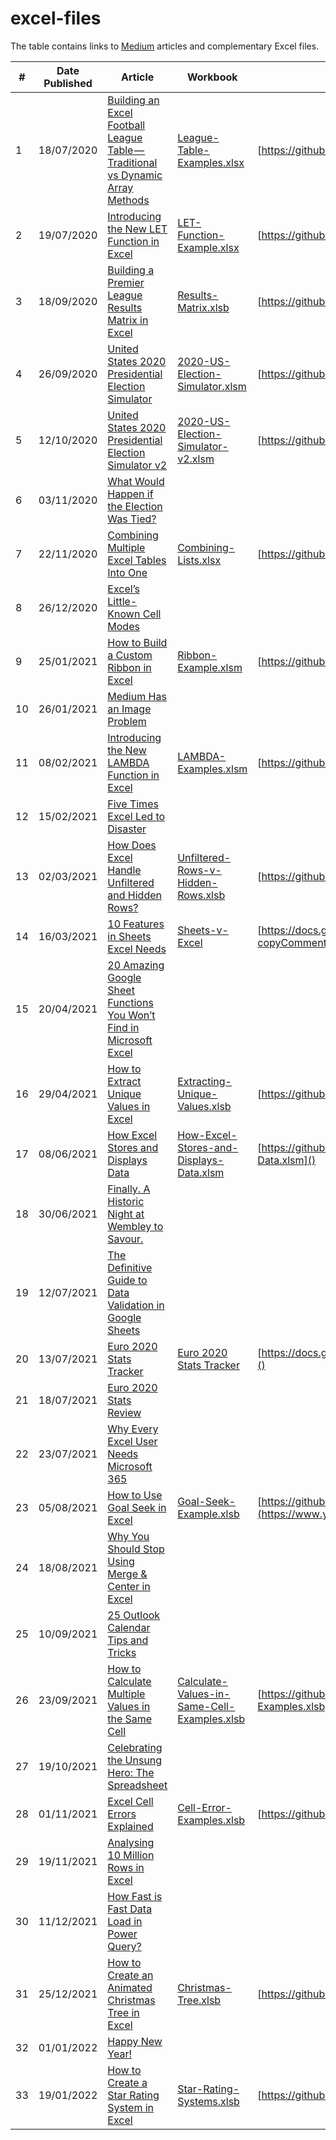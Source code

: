 # excel-files
The table contains links to [Medium](https://andrewcharlesmoss.medium.com/) articles and complementary Excel files.  

| #  | Date Published | Article                                                                                                                                                                                              | Workbook                                                                                                                                               | Workbook2                                                                                                                                               | Workbook3                                      | Workbook4                                                                   |
|----|----------------|------------------------------------------------------------------------------------------------------------------------------------------------------------------------------------------------------|--------------------------------------------------------------------------------------------------------------------------------------------------------|---------------------------------------------------------------------------------------------------------------------------------------------------------|------------------------------------------------|-----------------------------------------------------------------------------|
| 1  | 18/07/2020     | [Building an Excel Football League Table — Traditional vs Dynamic Array Methods](https://medium.com/swlh/building-an-excel-football-league-table-traditional-methods-vs-dynamic-arrays-15a1664489a9) | [League-Table-Examples.xlsx](https://github.com/andrewcharlesmoss/excel-files/raw/master/League-Table-Examples.xlsx)                                   | [https://github.com/andrewcharlesmoss/excel-files/raw/master/League-Table-Examples.xlsx]()                                                              |                                                |                                                                             |
| 2  | 19/07/2020     | [Introducing the New LET Function in Excel](https://andrewcharlesmoss.medium.com/introducing-the-new-let-function-in-excel-ee9b0079d08f)                                                             | [LET-Function-Example.xlsx](https://github.com/andrewcharlesmoss/excel-files/raw/master/LET-Function-Example.xlsx)                                     | [https://github.com/andrewcharlesmoss/excel-files/raw/master/LET-Function-Example.xlsx]()                                                               |                                                |                                                                             |
| 3  | 18/09/2020     | [Building a Premier League Results Matrix in Excel](https://medium.com/codex/building-a-premier-league-results-matrix-in-excel-b5d3a30a7c1d)                                                         | [Results-Matrix.xlsb](https://github.com/andrewcharlesmoss/excel-files/raw/master/Results-Matrix.xlsb)                                                 | [https://github.com/andrewcharlesmoss/excel-files/raw/master/Results-Matrix.xlsb]()                                                                     |                                                |                                                                             |
| 4  | 26/09/2020     | [United States 2020 Presidential Election Simulator](https://andrewcharlesmoss.medium.com/united-states-2020-presidential-election-simulator-7407b4b001e2)                                           | [2020-US-Election-Simulator.xlsm](https://github.com/andrewcharlesmoss/excel-files/raw/master/2020-US-Election-Simulator.xlsm)                         | [https://github.com/andrewcharlesmoss/excel-files/raw/master/2020-US-Election-Simulator.xlsm]()                                                         |                                                |                                                                             |
| 5  | 12/10/2020     | [United States 2020 Presidential Election Simulator v2](https://medium.com/swlh/united-states-2020-presidential-election-simulator-90afdde04b81)                                                     | [2020-US-Election-Simulator-v2.xlsm](https://github.com/andrewcharlesmoss/excel-files/raw/master/2020-US-Election-Simulator-v2.xlsm)                   | [https://github.com/andrewcharlesmoss/excel-files/raw/master/2020-US-Election-Simulator-v2.xlsm]()                                                      |                                                |                                                                             |
| 6  | 03/11/2020     | [What Would Happen if the Election Was Tied?](https://andrewcharlesmoss.medium.com/what-would-happen-if-the-election-was-tied-e7ca304034d)                                                           |                                                                                                                                                        |                                                                                                                                                         |                                                |                                                                             |
| 7  | 22/11/2020     | [Combining Multiple Excel Tables Into One](https://medium.com/swlh/combining-multiple-tables-into-one-c21aa5bdf36f)                                                                                  | [Combining-Lists.xlsx](https://github.com/andrewcharlesmoss/excel-files/raw/master/Combining-Lists.xlsx)                                               | [https://github.com/andrewcharlesmoss/excel-files/raw/master/Combining-Lists.xlsx]()                                                                    |                                                |                                                                             |
| 8  | 26/12/2020     | [Excel’s Little-Known Cell Modes](https://medium.com/codex/excels-little-known-cell-modes-468e8f07df86)                                                                                              |                                                                                                                                                        |                                                                                                                                                         |                                                |                                                                             |
| 9  | 25/01/2021     | [How to Build a Custom Ribbon in Excel](https://medium.com/codex/how-to-build-a-custom-ribbon-in-excel-a3bc531551e1)                                                                                 | [Ribbon-Example.xlsm](https://github.com/andrewcharlesmoss/excel-files/raw/master/Ribbon-Example.xlsm)                                                 | [https://github.com/andrewcharlesmoss/excel-files/raw/master/Ribbon-Example.xlsm]()                                                                     |                                                |                                                                             |
| 10 | 26/01/2021     | [Medium Has an Image Problem](https://andrewcharlesmoss.medium.com/medium-has-an-image-problem-872b1ddcae4c)                                                                                         |                                                                                                                                                        |                                                                                                                                                         |                                                |                                                                             |
| 11 | 08/02/2021     | [Introducing the New LAMBDA Function in Excel](https://medium.com/codex/introducing-the-new-lambda-function-in-excel-4846c1b101db)                                                                   | [LAMBDA-Examples.xlsm](https://github.com/andrewcharlesmoss/excel-files/raw/master/LAMBDA-Examples.xlsm)                                               | [https://github.com/andrewcharlesmoss/excel-files/raw/master/LAMBDA-Examples.xlsm]()                                                                    |                                                |                                                                             |
| 12 | 15/02/2021     | [Five Times Excel Led to Disaster](https://medium.com/codex/five-times-excel-led-to-disaster-991f7a54b678)                                                                                           |                                                                                                                                                        |                                                                                                                                                         |                                                |                                                                             |
| 13 | 02/03/2021     | [How Does Excel Handle Unfiltered and Hidden Rows?](https://medium.com/codex/how-does-excel-handle-unfiltered-and-hidden-rows-d65b3bf516a9)                                                          | [Unfiltered-Rows-v-Hidden-Rows.xlsb](https://github.com/andrewcharlesmoss/excel-files/raw/master/Unfiltered-Rows-v-Hidden-Rows.xlsb)                   | [https://github.com/andrewcharlesmoss/excel-files/raw/master/Unfiltered-Rows-v-Hidden-Rows.xlsb]()                                                      |                                                |                                                                             |
| 14 | 16/03/2021     | [10 Features in Sheets Excel Needs](https://medium.com/codex/10-features-in-sheets-excel-needs-9e868126856f)                                                                                         | [Sheets-v-Excel](https://docs.google.com/spreadsheets/d/1jvppXM4LVsjBeGMGOacaGCqtSy693CzgQ61QxtnXRn8/copy?copyComments=true)                           | [https://docs.google.com/spreadsheets/d/1jvppXM4LVsjBeGMGOacaGCqtSy693CzgQ61QxtnXRn8/copy?copyComments=true]()                                          |                                                |                                                                             |
| 15 | 20/04/2021     | [20 Amazing Google Sheet Functions You Won’t Find in Microsoft Excel](https://andrewcharlesmoss.medium.com/20-amazing-google-sheet-functions-you-wont-find-in-microsoft-excel-5fafca6c73f0)          |                                                                                                                                                        |                                                                                                                                                         |                                                |                                                                             |
| 16 | 29/04/2021     | [How to Extract Unique Values in Excel](https://medium.com/codex/how-to-extract-unique-values-in-excel-f8892fbecc48)                                                                                 | [Extracting-Unique-Values.xlsb](https://github.com/andrewcharlesmoss/excel-files/raw/master/Extracting-Unique-Values.xlsb)                             | [https://github.com/andrewcharlesmoss/excel-files/raw/master/Extracting-Unique-Values.xlsb]()                                                           |                                                |                                                                             |
| 17 | 08/06/2021     | [How Excel Stores and Displays Data](https://medium.com/codex/how-excel-stores-and-displays-data-dddc12d9d104)                                                                                       | [How-Excel-Stores-and-Displays-Data.xlsm](https://github.com/andrewcharlesmoss/excel-files/raw/master/How-Excel-Stores-and-Displays-Data.xlsm)         | [https://github.com/andrewcharlesmoss/excel-files/raw/master/How-Excel-Stores-and-Displays-Data.xlsm]()                                                 |                                                |                                                                             |
| 18 | 30/06/2021     | [Finally. A Historic Night at Wembley to Savour.](https://andrewcharlesmoss.medium.com/finally-a-historic-night-at-wembley-to-savour-5fbd5efc90a9)                                                   |                                                                                                                                                        |                                                                                                                                                         |                                                |                                                                             |
| 19 | 12/07/2021     | [The Definitive Guide to Data Validation in Google Sheets](https://andrewcharlesmoss.medium.com/the-definitive-guide-to-data-validation-in-google-sheets-85e22f13ae74)                               |                                                                                                                                                        |                                                                                                                                                         |                                                |                                                                             |
| 20 | 13/07/2021     | [Euro 2020 Stats Tracker](https://andrewcharlesmoss.medium.com/euro-2020-stats-tracker-a5e11124bf2a)                                                                                                 | [Euro 2020 Stats Tracker](https://docs.google.com/spreadsheets/d/1Fa7ggBWfKXQ_U37woPE6oemffXHIVreH4wcD9jmTvxs/copy)                                    | [https://docs.google.com/spreadsheets/d/1Fa7ggBWfKXQ_U37woPE6oemffXHIVreH4wcD9jmTvxs/copy]()                                                            |                                                |                                                                             |
| 21 | 18/07/2021     | [Euro 2020 Stats Review](https://medium.com/analytics-vidhya/euro-2020-stats-review-5ec522203752)                                                                                                    |                                                                                                                                                        |                                                                                                                                                         |                                                |                                                                             |
| 22 | 23/07/2021     | [Why Every Excel User Needs Microsoft 365](https://medium.com/codex/why-every-excel-user-needs-microsoft-365-12309ee27941)                                                                           |                                                                                                                                                        |                                                                                                                                                         |                                                |                                                                             |
| 23 | 05/08/2021     | [How to Use Goal Seek in Excel](https://andrewcharlesmoss.medium.com/how-to-use-goal-seek-in-excel-5c0fefc706f3)                                                                                     | [Goal-Seek-Example.xlsb](https://github.com/andrewcharlesmoss/excel-files/raw/master/Goal-Seek-Example.xlsb)                                           | [https://github.com/andrewcharlesmoss/excel-files/raw/master/Goal-Seek-Example.xlsb](https://www.youtube.com/watch?v=H6E7U7l3aOA&ab_channel=AndrewMoss) | [How to Use Goal Seek in Excel]()              | [https://www.youtube.com/watch?v=H6E7U7l3aOA&ab_channel=AndrewMoss]()       |
| 24 | 18/08/2021     | [Why You Should Stop Using Merge & Center in Excel](https://andrewcharlesmoss.medium.com/why-you-should-stop-using-merge-center-in-excel-15dd2a898cb3)                                               |                                                                                                                                                        |                                                                                                                                                         | [Excel Tip: STOP Using Merged Cells!]()        | [https://www.youtube.com/watch?v=ZERmzS9ahrA&t=1s&ab_channel=AndrewMoss]()  |
| 25 | 10/09/2021     | [25 Outlook Calendar Tips and Tricks](https://andrewcharlesmoss.medium.com/25-outlook-calendar-tips-and-tricks-17cc9a4f4300)                                                                         |                                                                                                                                                        |                                                                                                                                                         |                                                |                                                                             |
| 26 | 23/09/2021     | [How to Calculate Multiple Values in the Same Cell](https://medium.com/codex/how-to-calculate-multiple-values-in-the-same-cell-6b492b94b1bb)                                                         | [Calculate-Values-in-Same-Cell-Examples.xlsb](https://github.com/andrewcharlesmoss/excel-files/raw/master/Calculate-Values-in-Same-Cell-Examples.xlsb) | [https://github.com/andrewcharlesmoss/excel-files/raw/master/Calculate-Values-in-Same-Cell-Examples.xlsb]()                                             |                                                |                                                                             |
| 27 | 19/10/2021     | [Celebrating the Unsung Hero: The Spreadsheet](https://medium.com/codex/celebrating-the-unsung-hero-the-spreadsheet-883022bad968)                                                                    |                                                                                                                                                        |                                                                                                                                                         |                                                |                                                                             |
| 28 | 01/11/2021     | [Excel Cell Errors Explained](https://medium.com/codex/excel-cell-errors-explained-2bc250f56fa)                                                                                                      | [Cell-Error-Examples.xlsb](https://github.com/andrewcharlesmoss/excel-files/raw/master/Cell-Error-Examples.xlsb)                                       | [https://github.com/andrewcharlesmoss/excel-files/raw/master/Cell-Error-Examples.xlsb]()                                                                |                                                |                                                                             |
| 29 | 19/11/2021     | [Analysing 10 Million Rows in Excel](https://medium.com/codex/analysing-10-million-rows-in-excel-b1d6e0f5d2ba)                                                                                       |                                                                                                                                                        |                                                                                                                                                         |                                                |                                                                             |
| 30 | 11/12/2021     | [How Fast is Fast Data Load in Power Query?](https://andrewcharlesmoss.medium.com/how-fast-is-fast-data-load-in-power-query-704e48f1636f)                                                            |                                                                                                                                                        |                                                                                                                                                         | [How Fast is Fast Data Load in Power Query?]() | [https://www.youtube.com/watch?v=anU7FMqko_A&t=32s&ab_channel=AndrewMoss]() |
| 31 | 25/12/2021     | [How to Create an Animated Christmas Tree in Excel](https://andrewcharlesmoss.medium.com/how-to-create-an-animated-christmas-tree-in-excel-f338deae27a2)                                             | [Christmas-Tree.xlsb](https://github.com/andrewcharlesmoss/excel-files/raw/master/Christmas-Tree.xlsb)                                                 | [https://github.com/andrewcharlesmoss/excel-files/raw/master/Christmas-Tree.xlsb]()                                                                     |                                                |                                                                             |
| 32 | 01/01/2022     | [Happy New Year!](https://andrewcharlesmoss.medium.com/happy-new-year-42b251366638)                                                                                                                  |                                                                                                                                                        |                                                                                                                                                         | [Happy New Year!]()                            | [https://www.youtube.com/watch?v=vIRcBdstRIE&ab_channel=AndrewMoss]()       |
| 33 | 19/01/2022     | [How to Create a Star Rating System in Excel](https://andrewcharlesmoss.medium.com/how-to-create-a-star-rating-system-in-excel-7d176066a67e)                                                         | [Star-Rating-Systems.xlsb](https://github.com/andrewcharlesmoss/excel-files/raw/master/Star-Rating-Systems.xlsb)                                       | [https://github.com/andrewcharlesmoss/excel-files/raw/master/Star-Rating-Systems.xlsb]()                                                                |                                                |                                                                             |

